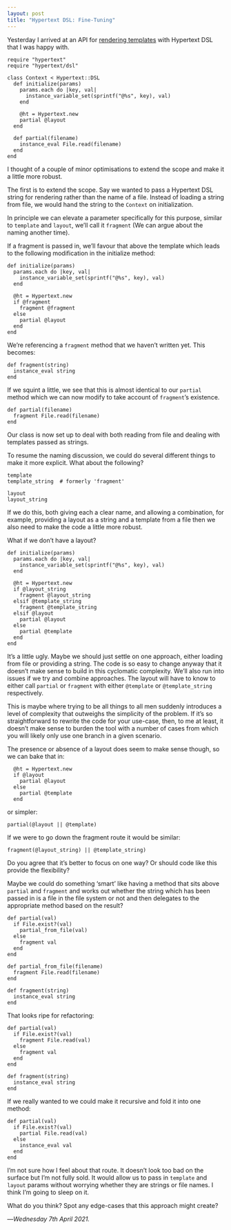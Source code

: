 ```yaml
---
layout: post
title: "Hypertext DSL: Fine-Tuning"
---
```


Yesterday I arrived at an API for [rendering templates][rth] with Hypertext DSL that I was happy with.

```
require "hypertext"
require "hypertext/dsl"

class Context < Hypertext::DSL
  def initialize(params)
    params.each do |key, val|
      instance_variable_set(sprintf("@%s", key), val)
    end

    @ht = Hypertext.new
    partial @layout
  end

  def partial(filename)
    instance_eval File.read(filename)
  end
end
```

I thought of a couple of minor optimisations to extend the scope and make it a little more robust.

The first is to extend the scope. Say we wanted to pass a Hypertext DSL string for rendering rather than the name of a file. Instead of loading a string from file, we would hand the string to the `Context` on initialization. 

In principle we can elevate a parameter specifically for this purpose, similar to `template` and `layout`, we’ll call it `fragment` (We can argue about the naming another time).

If a fragment is passed in, we’ll favour that above the template which leads to the following modification in the initialize method:

```
def initialize(params)
  params.each do |key, val|
    instance_variable_set(sprintf("@%s", key), val)
  end

  @ht = Hypertext.new
  if @fragment
    fragment @fragment
  else
    partial @layout
  end
end
```

We’re referencing a `fragment` method that we haven’t written yet. This becomes:

```
def fragment(string)
  instance_eval string
end
```

If we squint a little, we see that this is almost identical to our `partial` method which we can now modify to take account of `fragment`’s existence.

```
def partial(filename)
  fragment File.read(filename)
end
```

Our class is now set up to deal with both reading from file and dealing with templates passed as strings.

To resume the naming discussion, we could do several different things to make it more explicit. What about the following?

```
template
template_string  # formerly 'fragment'

layout
layout_string
```

If we do this, both giving each a clear name, and allowing a combination, for example, providing a layout as a string and a template from a file then we also need to make the code a little more robust.

What if we don’t have a layout?

```
def initialize(params)
  params.each do |key, val|
    instance_variable_set(sprintf("@%s", key), val)
  end

  @ht = Hypertext.new
  if @layout_string
    fragment @layout_string
  elsif @template_string
    fragment @template_string
  elsif @layout
    partial @layout
  else
    partial @template
  end
end
```

It’s a little ugly. Maybe we should just settle on one approach, either loading from file or providing a string. The code is so easy to change anyway that it doesn’t make sense to build in this cyclomatic complexity. We’ll also run into issues if we try and combine approaches. The layout will have to know to either call `partial` or `fragment` with either `@template` or `@template_string` respectively.

This is maybe where trying to be all things to all men suddenly introduces a level of complexity that outweighs the simplicity of the problem. If it’s so straightforward to rewrite the code for your use-case, then, to me at least, it doesn’t make sense to burden the tool with a number of cases from which you will likely only use one branch in a given scenario.

The presence or absence of a layout does seem to make sense though, so we can bake that in:

```
  @ht = Hypertext.new
  if @layout
    partial @layout
  else
    partial @template
  end
```

or simpler:

```
partial(@layout || @template)
```

If we were to go down the fragment route it would be similar:

```
fragment(@layout_string) || @template_string)
```

Do you agree that it’s better to focus on one way? Or should code like this provide the flexibility? 

Maybe we could do something ‘smart’ like having a method that sits above `partial` and `fragment` and works out whether the string which has been passed in is a file in the file system or not and then delegates to the appropriate method based on the result?

```
def partial(val)
  if File.exist?(val)
    partial_from_file(val)
  else
    fragment val
  end 
end

def partial_from_file(filename)
  fragment File.read(filename)
end

def fragment(string)
  instance_eval string
end
```

That looks ripe for refactoring:

```
def partial(val)
  if File.exist?(val)
    fragment File.read(val)
  else
    fragment val
  end
end

def fragment(string)
  instance_eval string
end
```

If we really wanted to we could make it recursive and fold it into one method:

```
def partial(val)
  if File.exist?(val)
    partial File.read(val)
  else
    instance_eval val
  end
end
```

I’m not sure how I feel about that route. It doesn’t look too bad on the surface but I’m not fully sold. It would allow us to pass in `template` and `layout` params without worrying whether they are strings or file names. I think I’m going to sleep on it.

What do you think? Spot any edge-cases that this approach might create?

—*Wednesday 7th April 2021.*

[rth]: https://www.crossingtheruby.com/2021/04/06/hypertext-dsl-reading-nested-templates-from-file-2.html
